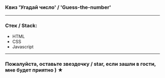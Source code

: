 
### Квиз 'Угадай число' / 'Guess-the-number'

---

### Стек / Stack: 

* HTML
* CSS
* Javascript 

---

### Пожалуйста, оставьте звездочку / star, если зашли в гости, мне будет приятно ) ★
